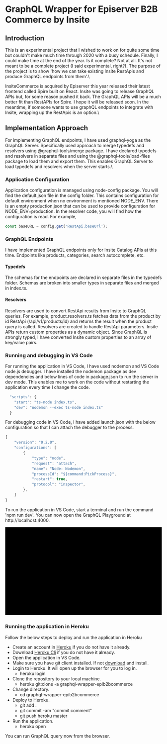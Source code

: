 # GraphQL Wrapper for Episerver B2B Commerce by Insite

## Introduction
This is an experimental project that I wished to work on for quite some time but couldn't make much time through 2020 with a busy schedule. Finally, I could make time at the end of the year. Is it complete? Not at all. It's not meant to be a complete project (I said experimental, right?). The purpose of the project is to show 'how we can take existing Insite RestApis and produce GraphQL endpoints from them'.\

InsiteCommerce is acquired by Episerver this year released their latest frontend called Spire built on React. Insite was going to release GraphQL APIs but, for some reason pushed it back. The GraphQL APIs will be a much better fit than RestAPIs for Spire. I hope it will be released soon. In the meantime, if someone wants to use graphQL endpoints to integrate with Insite, wrapping up the RestApis is an option.\

## Implementation Approach
For implementing GraphQL endpoints, I have used graphql-yoga as the GraphQL Server. Specifically used approach to merge typedefs and resolvers using @graphql-tools/merge package. I have declared typedefs and resolvers in separate files and using the @graphql-tools/load-files package to load them and export them. This enables GraphQL Server to load typedefs and resolvers when the server starts.\
### Application Configuration
Application configuration is managed using node-config package. You will find the default.json file in the config folder. This contains configuration for default environment when no environment is mentioned NODE_ENV. There is an empty production.json that can be used to provide configuration for NODE_ENV=production. In the resolver code, you will find how the configuration is read. For example,
```javascript
const baseURL = config.get('RestApi.baseUrl');
```

### GraphQL Endpoints
I have implemented GraphQL endpoints only for Insite Catalog APIs at this time. Endpoints like products, categories, search autocomplete, etc.
#### Typedefs
The schemas for the endpoints are declared in separate files in the typedefs folder. Schemas are broken into smaller types in separate files and merged in index.ts. 
#### Resolvers
Resolvers are used to convert RestApi results from Insite to GraphQL queries. For example, product.resolvers.ts fetches data from the product by id RestApi (/api/v1/products/id) and returns the result when the product query is called. Resolvers are created to handle RestApi parameters. Insite APIs return custom properties as a dynamic object. Since GraphQL is strongly typed, I have converted Insite custom properties to an array of key/value pairs.
### Running and debugging in VS Code
For running the application in VS Code, I have used nodemon and VS Code node.js debugger. I have installed the nodemon package as dev dependencies and below lines of code in package.json to run the server in dev mode. This enables me to work on the code without restarting the application every time I change the code.
```Javascript
  "scripts": {
    "start": "ts-node index.ts",
    "dev": "nodemon --exec ts-node index.ts"
  }
```
For debugging code in VS Code, I have added launch.json with the below configuration so that I can attach the debugger to the process.
```Javascript
{
    "version": "0.2.0",
    "configurations": [
        {
            "type": "node",
            "request": "attach",
            "name": "Node: Nodemon",
            "processId": "${command:PickProcess}",
            "restart": true,
            "protocol": "inspector",
        },
    ]
}

```
To run the application in VS Code, start a terminal and run the command 'npm run dev'. You can now open the GraphQL Playground at http://localhost:4000.

![](graphql-wrapper.gif)

### Running the application in Heroku
Follow the below steps to deploy and run the application in Heroku
* Create an account in [Heroku](https://Heroku.com) if you do not have it already.
* Download [Heroku Cli](https://devcenter.heroku.com/articles/heroku-cli) if you do not have it already.
* Open the application in VS Code.
* Make sure you have git client installed. If not [download](https://git-scm.com/) and install. 
* Login to Heroku. It will open up the browser for you to log in.
  * heroku login
* Clone the repository to your local machine.
  * heroku git:clone -a graphql-wrapper-epib2bcommerce
* Change directory. 
  * cd graphql-wrapper-epib2bcommerce
* Deploy to Heroku.
  * git add .
  * git commit -am "commit comment"
  * git push heroku master
* Run the application.
  * heroku open

You can run GraphQL query now from the browser.
